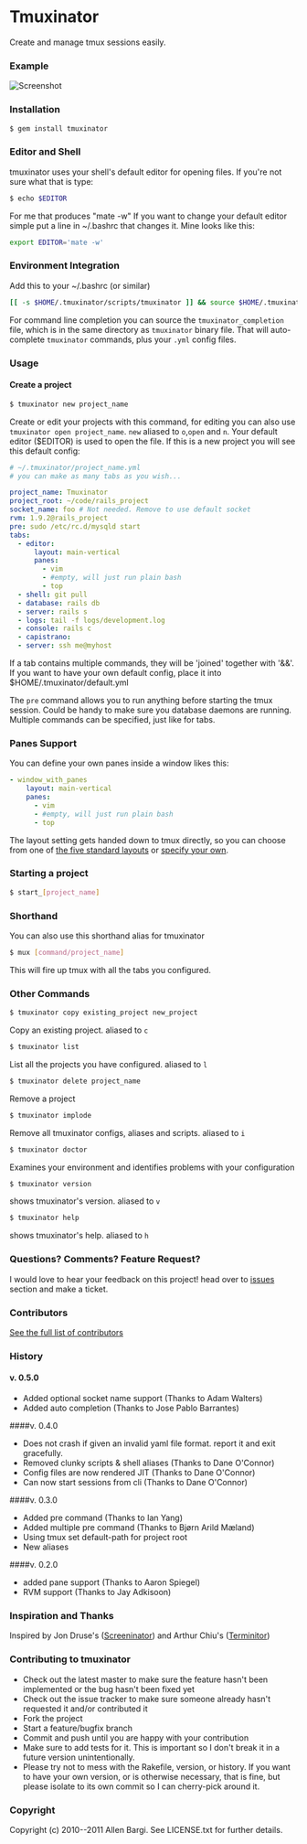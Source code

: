 # Tmuxinator

Create and manage tmux sessions easily.

### Example

![Screenshot](http://f.cl.ly/items/3e3I1l1t3D2U472n1h0h/Screen%20shot%202010-12-10%20at%2010.59.17%20PM.png)

### Installation
``` bash
$ gem install tmuxinator
```
### Editor and Shell

tmuxinator uses your shell's default editor for opening files.  If you're not sure what that is type:

``` bash
$ echo $EDITOR
```
For me that produces "mate -w"
If you want to change your default editor simple put a line in ~/.bashrc that changes it. Mine looks like this:

``` bash
export EDITOR='mate -w'
```

### Environment Integration

Add this to your ~/.bashrc (or similar)

``` bash
[[ -s $HOME/.tmuxinator/scripts/tmuxinator ]] && source $HOME/.tmuxinator/scripts/tmuxinator
```

For command line completion you can source the `tmuxinator_completion` file, which is in the same directory as
`tmuxinator` binary file. That will auto-complete `tmuxinator` commands, plus your `.yml` config files.

### Usage

#### Create a project

``` bash
$ tmuxinator new project_name
```

Create or edit your projects with this command, for editing you can also use `tmuxinator open project_name`. `new` aliased to `o`,`open` and `n`. Your default editor ($EDITOR) is used to open the file. If this is a new project you will see this default config:

``` yaml
# ~/.tmuxinator/project_name.yml
# you can make as many tabs as you wish...

project_name: Tmuxinator
project_root: ~/code/rails_project
socket_name: foo # Not needed. Remove to use default socket
rvm: 1.9.2@rails_project
pre: sudo /etc/rc.d/mysqld start
tabs:
  - editor:
      layout: main-vertical
      panes:
        - vim
        - #empty, will just run plain bash
        - top
  - shell: git pull
  - database: rails db
  - server: rails s
  - logs: tail -f logs/development.log
  - console: rails c
  - capistrano:
  - server: ssh me@myhost
```

If a tab contains multiple commands, they will be 'joined' together with '&&'.
If you want to have your own default config, place it into $HOME/.tmuxinator/default.yml

The `pre` command allows you to run anything before starting the tmux session. Could be handy to make sure you database daemons are running. Multiple commands can be specified, just like for tabs.

### Panes Support
You can define your own panes inside a window likes this:

``` yaml
- window_with_panes
    layout: main-vertical
    panes:
      - vim
      - #empty, will just run plain bash
      - top
```

The layout setting gets handed down to tmux directly, so you can choose from one of [the five standard layouts](http://manpages.ubuntu.com/manpages/precise/en/man1/tmux.1.html#contenttoc6) or [specify your own](http://stackoverflow.com/a/9976282/183537).

### Starting a project
``` bash
$ start_[project_name]
```
### Shorthand

You can also use this shorthand alias for tmuxinator
``` bash
$ mux [command/project_name]
```
This will fire up tmux with all the tabs you configured.

### Other Commands
``` bash
$ tmuxinator copy existing_project new_project
```
Copy an existing project. aliased to `c`
``` bash
$ tmuxinator list
```
List all the projects you have configured. aliased to `l`
``` bash
$ tmuxinator delete project_name
```
Remove a project
``` bash
$ tmuxinator implode
```
Remove all tmuxinator configs, aliases and scripts. aliased to `i`
``` bash
$ tmuxinator doctor
```
Examines your environment and identifies problems with your configuration
``` bash
$ tmuxinator version
```
shows tmuxinator's version. aliased to `v`
``` bash
$ tmuxinator help
```
shows tmuxinator's help. aliased to `h`

### Questions? Comments? Feature Request?

I would love to hear your feedback on this project! head over to [issues](https://github.com/aziz/tmuxinator/issues)
section and make a ticket.

### Contributors

[See the full list of contributors](https://github.com/aziz/tmuxinator/contributors)

### History
#### v. 0.5.0
* Added optional socket name support (Thanks to Adam Walters)
* Added auto completion (Thanks to Jose Pablo Barrantes)

####v. 0.4.0
* Does not crash if given an invalid yaml file format. report it and exit gracefully.
* Removed clunky scripts & shell aliases (Thanks to Dane O'Connor)
* Config files are now rendered JIT (Thanks to Dane O'Connor)
* Can now start sessions from cli (Thanks to Dane O'Connor)

####v. 0.3.0
* Added pre command (Thanks to Ian Yang)
* Added multiple pre command (Thanks to Bjørn Arild Mæland)
* Using tmux set default-path for project root
* New aliases

####v. 0.2.0
* added pane support (Thanks to Aaron Spiegel)
* RVM support (Thanks to Jay Adkisoon)

### Inspiration and Thanks

Inspired by Jon Druse's ([Screeninator](https://github.com/jondruse/screeninator)) and Arthur Chiu's ([Terminitor](http://github.com/achiu/terminitor))

### Contributing to tmuxinator

* Check out the latest master to make sure the feature hasn't been implemented or the bug hasn't been fixed yet
* Check out the issue tracker to make sure someone already hasn't requested it and/or contributed it
* Fork the project
* Start a feature/bugfix branch
* Commit and push until you are happy with your contribution
* Make sure to add tests for it. This is important so I don't break it in a future version unintentionally.
* Please try not to mess with the Rakefile, version, or history. If you want to have your own version, or is
  otherwise necessary, that is fine, but please isolate to its own commit so I can cherry-pick around it.

### Copyright

Copyright (c) 2010--2011 Allen Bargi. See LICENSE.txt for further details.

